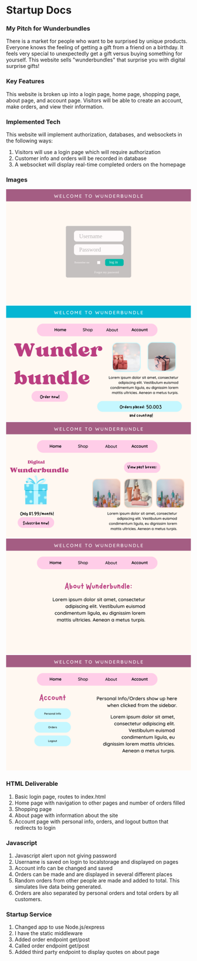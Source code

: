# Startup Docs

### My Pitch for Wunderbundles
There is a market for people who want to be surprised by unique products. Everyone knows the feeling of getting a gift from a friend on a birthday. It feels very special to unexpectedly get a gift versus buying something for yourself. This website sells "wunderbundles" that surprise you with digital surprise gifts!

### Key Features
This website is broken up into a login page, home page, shopping page, about page, and account page. Visitors will be able to create an account, make orders, and view their information.

### Implemented Tech
This website will implement authorization, databases, and websockets in the following ways:
1) Visitors will use a login page which will require authorization
2) Customer info and orders will be recorded in database
3) A websocket will display real-time completed orders on the homepage

### Images
![Image 1](1.png)
![Image 2](2.png)
![Image 3](3.png)
![Image 4](4.png)
![Image 5](5.png)

### HTML Deliverable
1) Basic login page, routes to index.html
2) Home page with navigation to other pages and number of orders filled
3) Shopping page
4) About page with information about the site
5) Account page with personal info, orders, and logout button that redirects to login

### Javascript
1) Javascript alert upon not giving password
2) Username is saved on login to localstorage and displayed on pages
3) Account info can be changed and saved
4) Orders can be made and are displayed in several different places
5) Random orders from other people are made and added to total. This simulates live data being generated.
6) Orders are also separated by personal orders and total orders by all customers.

### Startup Service
1) Changed app to use Node.js/express
2) I have the static middleware
3) Added order endpoint get/post
4) Called order endpoint get/post
5) Added third party endpoint to display quotes on about page